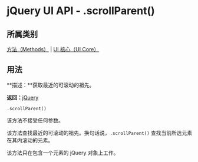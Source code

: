 # jQuery UI API - .scrollParent()

## 所属类别

[方法（Methods）](ref-methods.html) | [UI 核心（UI Core）](ref-ui-core.html)

## 用法

**描述：**获取最近的可滚动的祖先。

**返回：**[jQuery](//api.jquery.com/Types/#jQuery)

```
.scrollParent()
```

该方法不接受任何参数。

该方法查找最近的可滚动的祖先。换句话说，`.scrollParent()` 查找当前所选元素在其内滚动的元素。

该方法只在包含一个元素的 jQuery 对象上工作。

